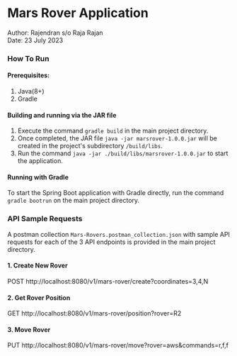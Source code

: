 # Mars Rover Application

Author: Rajendran s/o Raja Rajan
<br> Date: 23 July 2023

### How To Run

#### Prerequisites:
1. Java(8+)
2. Gradle

#### Building and running via the JAR file
1. Execute the command `gradle build` in the main project directory.
2. Once completed, the JAR file `java -jar marsrover-1.0.0.jar` will be created in the project's subdirectory `/build/libs`.
3. Run the command `java -jar ./build/libs/marsrover-1.0.0.jar` to start the application.

#### Running with Gradle
To start the Spring Boot application with Gradle directly, run the 
command `gradle bootrun` on the main project directory.


### API Sample Requests

A postman collection `Mars-Rovers.postman_collection.json` with sample
API requests for each of the 3 API endpoints is provided in the main project directory.

#### 1. Create New Rover
POST http://localhost:8080/v1/mars-rover/create?coordinates=3,4,N

#### 2. Get Rover Position
GET http://localhost:8080/v1/mars-rover/position?rover=R2

#### 3. Move Rover
PUT http://localhost:8080/v1/mars-rover/move?rover=aws&commands=r,f,f

